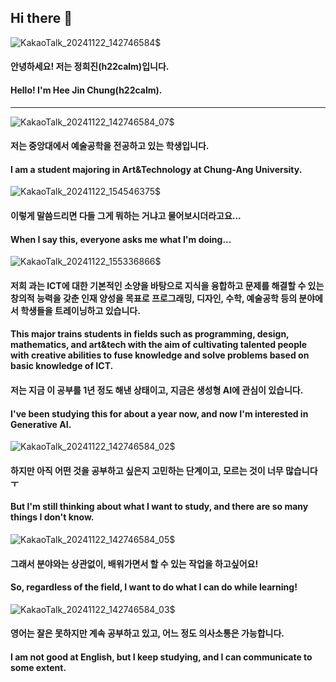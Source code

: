 ## Hi there 👋

<!--
**h22calm/h22calm** is a ✨ _special_ ✨ repository because its `README.md` (this file) appears on your GitHub profile.

Here are some ideas to get you started:

- 🔭 I’m currently working on ...
- 🌱 I’m currently learning ...
- 👯 I’m looking to collaborate on ...
- 🤔 I’m looking for help with ...
- 💬 Ask me about ...
- 📫 How to reach me: ...
- 😄 Pronouns: ...
- ⚡ Fun fact: ...
-->
![KakaoTalk_20241122_142746584$](https://github.com/user-attachments/assets/a9ea5f52-a68d-43e0-813a-667cdb42fa46)

#### 안녕하세요! 저는 정희진(h22calm)입니다.
#### Hello! I'm Hee Jin Chung(h22calm).
---


![KakaoTalk_20241122_142746584_07$](https://github.com/user-attachments/assets/d9802987-a843-45a2-9788-13a3e0799fe4)

#### 저는 중앙대에서 예술공학을 전공하고 있는 학생입니다.
#### I am a student majoring in Art&Technology at Chung-Ang University.

![KakaoTalk_20241122_154546375$](https://github.com/user-attachments/assets/0b133c8f-ae63-460d-8bd4-3d3e6eed24d4)

#### 이렇게 말씀드리면 다들 그게 뭐하는 거냐고 물어보시더라고요...
#### When I say this, everyone asks me what I'm doing...

![KakaoTalk_20241122_155336866$](https://github.com/user-attachments/assets/c8227d68-5b84-4a9a-8c68-9b9d133379d9)
####  저희 과는 ICT에 대한 기본적인 소양을 바탕으로 지식을 융합하고 문제를 해결할 수 있는 창의적 능력을 갖춘 인재 양성을 목표로 프로그래밍, 디자인, 수학, 예술공학 등의 분야에서 학생들을 트레이닝하고 있습니다.
#### This major trains students in fields such as programming, design, mathematics, and art&tech with the aim of cultivating talented people with creative abilities to fuse knowledge and solve problems based on basic knowledge of ICT.
####  저는 지금 이 공부를 1년 정도 해낸 상태이고, 지금은 생성형 AI에 관심이 있습니다.
#### I've been studying this for about a year now, and now I'm interested in Generative AI.

![KakaoTalk_20241122_142746584_02$](https://github.com/user-attachments/assets/d80d5b43-d1a2-46fe-b466-6aee618ecb85)
####  하지만 아직 어떤 것을 공부하고 싶은지 고민하는 단계이고, 모르는 것이 너무 많습니다ㅜ
#### But I'm still thinking about what I want to study, and there are so many things I don't know.

![KakaoTalk_20241122_142746584_05$](https://github.com/user-attachments/assets/c967c50e-8d1f-446f-9f24-17c949cf3252) 
#### 그래서 분야와는 상관없이, 배워가면서 할 수 있는 작업을 하고싶어요!
#### So, regardless of the field, I want to do what I can do while learning!

![KakaoTalk_20241122_142746584_03$](https://github.com/user-attachments/assets/e7291b19-ffc5-4930-8b62-d616063d3c6f)
#### 영어는 잘은 못하지만 계속 공부하고 있고, 어느 정도 의사소통은 가능합니다.
#### I am not good at English, but I keep studying, and I can communicate to some extent.
